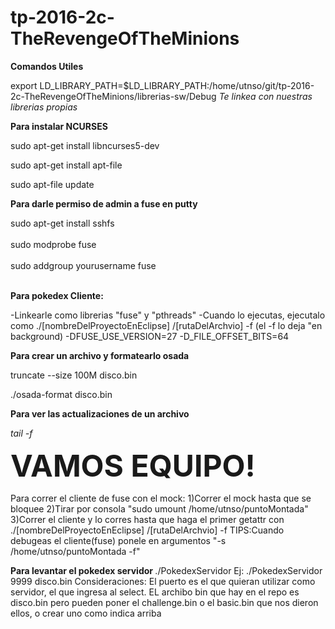 # tp-2016-2c-TheRevengeOfTheMinions

<strong>Comandos Utiles </strong>

export LD_LIBRARY_PATH=$LD_LIBRARY_PATH:/home/utnso/git/tp-2016-2c-TheRevengeOfTheMinions/librerias-sw/Debug
<em>Te linkea con nuestras librerias propias</em>

<strong>Para instalar NCURSES </strong>

sudo apt-get install libncurses5-dev

sudo apt-get install apt-file

sudo apt-file update

<strong>Para darle permiso de admin a fuse en putty </strong>

sudo apt-get install sshfs <br></br>
sudo modprobe fuse <br></br>
sudo addgroup yourusername fuse <br></br>

<strong>Para pokedex Cliente:</strong>

-Linkearle como librerias "fuse" y "pthreads"
-Cuando lo ejecutas, ejecutalo como ./[nombreDelProyectoEnEclipse] /[rutaDelArchvio] -f  (el -f lo deja "en background)
-DFUSE_USE_VERSION=27
-D_FILE_OFFSET_BITS=64

<strong> Para crear un archivo y formatearlo osada </strong>

truncate --size 100M disco.bin

./osada-format disco.bin

<strong>Para ver las actualizaciones de un archivo</strong>

<em> tail -f <NOMBRE DEL ARCHIVO></em>


<font size = 8><strong>VAMOS EQUIPO!</strong></font>

Para correr el cliente de fuse con el mock:
1)Correr el mock hasta que se bloquee
2)Tirar por consola "sudo umount /home/utnso/puntoMontada"
3)Correr el cliente y lo corres hasta que haga el primer getattr con ./[nombreDelProyectoEnEclipse] /[rutaDelArchvio] -f
TIPS:Cuando debugeas el cliente(fuse) ponele en argumentos "-s /home/utnso/puntoMontada -f"


<strong> Para levantar el pokedex servidor </strong>
./PokedexServidor <puertoServidor> <NOmbreArchivoBin>
Ej: ./PokedexServidor 9999 disco.bin
Consideraciones: El puerto es el que quieran utilizar como servidor, el que ingresa al select.
EL archibo  bin que hay en el repo es disco.bin pero pueden poner el challenge.bin o el basic.bin que nos dieron ellos, o crear uno como indica arriba



